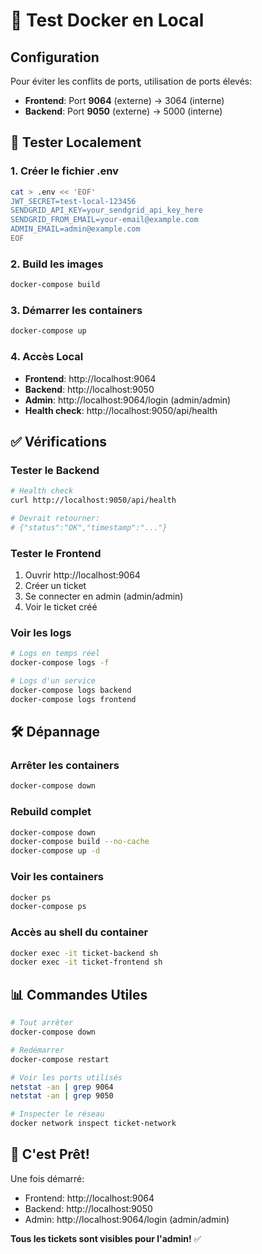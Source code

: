 # 🐳 Test Docker en Local

## Configuration

Pour éviter les conflits de ports, utilisation de ports élevés:
- **Frontend**: Port **9064** (externe) → 3064 (interne)
- **Backend**: Port **9050** (externe) → 5000 (interne)

## 🚀 Tester Localement

### 1. Créer le fichier .env

```bash
cat > .env << 'EOF'
JWT_SECRET=test-local-123456
SENDGRID_API_KEY=your_sendgrid_api_key_here
SENDGRID_FROM_EMAIL=your-email@example.com
ADMIN_EMAIL=admin@example.com
EOF
```

### 2. Build les images

```bash
docker-compose build
```

### 3. Démarrer les containers

```bash
docker-compose up
```

### 4. Accès Local

- **Frontend**: http://localhost:9064
- **Backend**: http://localhost:9050
- **Admin**: http://localhost:9064/login (admin/admin)
- **Health check**: http://localhost:9050/api/health

## ✅ Vérifications

### Tester le Backend

```bash
# Health check
curl http://localhost:9050/api/health

# Devrait retourner:
# {"status":"OK","timestamp":"..."}
```

### Tester le Frontend

1. Ouvrir http://localhost:9064
2. Créer un ticket
3. Se connecter en admin (admin/admin)
4. Voir le ticket créé

### Voir les logs

```bash
# Logs en temps réel
docker-compose logs -f

# Logs d'un service
docker-compose logs backend
docker-compose logs frontend
```

## 🛠️ Dépannage

### Arrêter les containers

```bash
docker-compose down
```

### Rebuild complet

```bash
docker-compose down
docker-compose build --no-cache
docker-compose up -d
```

### Voir les containers

```bash
docker ps
docker-compose ps
```

### Accès au shell du container

```bash
docker exec -it ticket-backend sh
docker exec -it ticket-frontend sh
```

## 📊 Commandes Utiles

```bash
# Tout arrêter
docker-compose down

# Redémarrer
docker-compose restart

# Voir les ports utilisés
netstat -an | grep 9064
netstat -an | grep 9050

# Inspecter le réseau
docker network inspect ticket-network
```

## 🎯 C'est Prêt!

Une fois démarré:
- Frontend: http://localhost:9064
- Backend: http://localhost:9050
- Admin: http://localhost:9064/login (admin/admin)

**Tous les tickets sont visibles pour l'admin!** ✅

